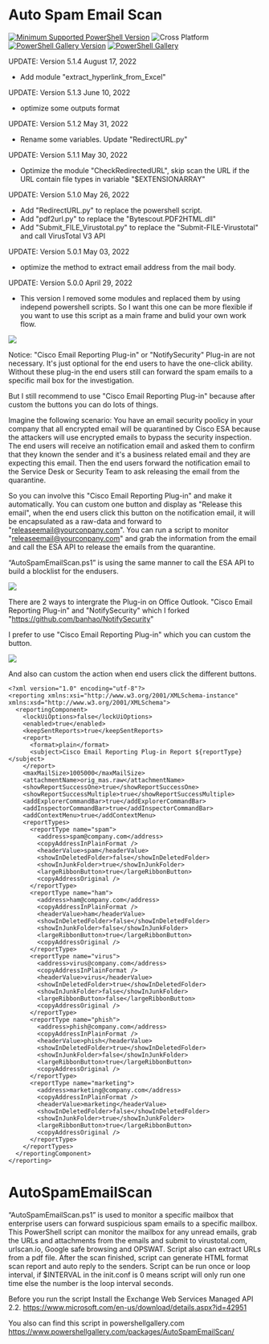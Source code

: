 # Auto Spam Email Scan
[![Minimum Supported PowerShell Version](https://img.shields.io/badge/PowerShell-5.1+-purple.svg)](https://github.com/PowerShell/PowerShell) ![Cross Platform](https://img.shields.io/badge/platform-windows-lightgrey)
[![PowerShell Gallery Version](https://img.shields.io/powershellgallery/v/AutoSpamEmailScan)](https://www.powershellgallery.com/packages/AutoSpamEmailScan) [![PowerShell Gallery](https://img.shields.io/powershellgallery/dt/AutoSpamEmailScan)](https://www.powershellgallery.com/packages/AutoSpamEmailScan)

UPDATE: Version 5.1.4 August 17, 2022

- Add module "extract_hyperlink_from_Excel"


UPDATE: Version 5.1.3 June 10, 2022

- optimize some outputs format


UPDATE: Version 5.1.2 May 31, 2022

- Rename some variables. Update "RedirectURL.py"


UPDATE: Version 5.1.1 May 30, 2022

- Optimize the module "CheckRedirectedURL", skip scan the URL if the URL contain file types in variable "$EXTENSIONARRAY" 


UPDATE: Version 5.1.0 May 26, 2022

- Add "RedirectURL.py" to replace the powershell script.
- Add "pdf2url.py" to replace the "Bytescout.PDF2HTML.dll"
- Add "Submit_FILE_Virustotal.py" to replace the "Submit-FILE-Virustotal" and call VirusTotal V3 API


UPDATE: Version 5.0.1 May 03, 2022

 - optimize the method to extract email address from the mail body.


UPDATE: Version 5.0.0 April 29, 2022

 - This version I removed some modules and replaced them by using independ powershell scripts. So I want this one can be more flexible if you want to use this script as a main frame and bulid your own work flow.


<img src="/Work Flow.jpg">


Notice: "Cisco Email Reporting Plug-in" or "NotifySecurity" Plug-in are not necessary. It's just optional for the end users to have the one-click ability. Without these plug-in the end users still can forward the spam emails to a specific mail box for the investigation.

But I still recommend to use "Cisco Email Reporting Plug-in" because after custom the buttons you can do lots of things.

Imagine the following scenario: You have an email security poolicy in your company that all encrypted email will be quarantined by Cisco ESA because the attackers will use encrypted emails to bypass the security inspection. The end users will receive an notification email and asked them to confirm that they known the sender and it's a business related email and they are expecting this email. Then the end users forward the notification email to the Service Desk or Security Team to ask releasing the email from the quarantine. 

So you can involve this "Cisco Email Reporting Plug-in" and make it automatically. You can custom one button and display as "Release this email", when the end users click this button on the notification email, it will be encapsulated as a raw-data and forward to "releaseemail@yourconpany.com". You can run a script to monitor "releaseemail@yourconpany.com" and grab the information from the email and call the ESA API to release the emails from the quarantine.

“AutoSpamEmailScan.ps1” is using the same manner to call the ESA API to build a blocklist for the endusers.

<img src="/procedure.jpg">

There are 2 ways to intergrate the Plug-in on Office Outlook. "Cisco Email Reporting Plug-in" and "NotifySecurity" which I forked "https://github.com/banhao/NotifySecurity"

I prefer to use "Cisco Email Reporting Plug-in" which you can custom the button.

<img src="/plug-in.jpg">

And also can custom the action when end users click the different buttons.

```
<?xml version="1.0" encoding="utf-8"?>
<reporting xmlns:xsi="http://www.w3.org/2001/XMLSchema-instance" xmlns:xsd="http://www.w3.org/2001/XMLSchema">
  <reportingComponent>
    <lockUiOptions>false</lockUiOptions>
    <enabled>true</enabled>
    <keepSentReports>true</keepSentReports>
    <report>
      <format>plain</format>
      <subject>Cisco Email Reporting Plug-in Report ${reportType}</subject>
    </report>
    <maxMailSize>1005000</maxMailSize>
    <attachmentName>orig_mas.raw</attachmentName>
    <showReportSuccessOne>true</showReportSuccessOne>
    <showReportSuccessMultiple>true</showReportSuccessMultiple>
    <addExplorerCommandBar>true</addExplorerCommandBar>
    <addInspectorCommandBar>true</addInspectorCommandBar>
    <addContextMenu>true</addContextMenu>
    <reportTypes>
      <reportType name="spam">
        <address>spam@company.com</address>
        <copyAddressInPlainFormat />
        <headerValue>spam</headerValue>
        <showInDeletedFolder>false</showInDeletedFolder>
        <showInJunkFolder>true</showInJunkFolder>
        <largeRibbonButton>true</largeRibbonButton>
        <copyAddressOriginal />
      </reportType>
      <reportType name="ham">
        <address>ham@company.com</address>
        <copyAddressInPlainFormat />
        <headerValue>ham</headerValue>
        <showInDeletedFolder>false</showInDeletedFolder>
        <showInJunkFolder>false</showInJunkFolder>
        <largeRibbonButton>true</largeRibbonButton>
        <copyAddressOriginal />
      </reportType>
      <reportType name="virus">
        <address>virus@company.com</address>
        <copyAddressInPlainFormat />
        <headerValue>virus</headerValue>
        <showInDeletedFolder>true</showInDeletedFolder>
        <showInJunkFolder>false</showInJunkFolder>
        <largeRibbonButton>false</largeRibbonButton>
        <copyAddressOriginal />
      </reportType>
      <reportType name="phish">
        <address>phish@company.com</address>
        <copyAddressInPlainFormat />
        <headerValue>phish</headerValue>
        <showInDeletedFolder>true</showInDeletedFolder>
        <showInJunkFolder>false</showInJunkFolder>
        <largeRibbonButton>true</largeRibbonButton>
        <copyAddressOriginal />
      </reportType>
      <reportType name="marketing">
        <address>marketing@company.com</address>
        <copyAddressInPlainFormat />
        <headerValue>marketing</headerValue>
        <showInDeletedFolder>false</showInDeletedFolder>
        <showInJunkFolder>true</showInJunkFolder>
        <largeRibbonButton>true</largeRibbonButton>
        <copyAddressOriginal />
      </reportType>
    </reportTypes>
  </reportingComponent>
</reporting>
```

# AutoSpamEmailScan
“AutoSpamEmailScan.ps1” is used to monitor a specific mailbox that enterprise users can forward suspicious spam emails to a specific mailbox. 
This PowerShell script can monitor the mailbox for any unread emails, grab the URLs and attachments from the emails and submit to virustotal.com, urlscan.io, Google safe browsing and OPSWAT. Script also can extract URLs from a pdf file. 
After the scan finished, script can generate HTML format scan report and auto reply to the senders.
Script can be run once or loop interval, if $INTERVAL in the init.conf is 0 means script will only run one time else the number is the loop interval seconds.

Before you run the script Install the Exchange Web Services Managed API 2.2. 
https://www.microsoft.com/en-us/download/details.aspx?id=42951

You also can find this script in powershellgallery.com
https://www.powershellgallery.com/packages/AutoSpamEmailScan/

